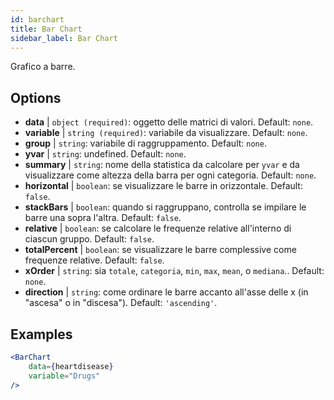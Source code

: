 ```yaml
---
id: barchart
title: Bar Chart
sidebar_label: Bar Chart
---
```


Grafico a barre.

## Options

* __data__ | `object (required)`: oggetto delle matrici di valori. Default: `none`.
* __variable__ | `string (required)`: variabile da visualizzare. Default: `none`.
* __group__ | `string`: variabile di raggruppamento. Default: `none`.
* __yvar__ | `string`: undefined. Default: `none`.
* __summary__ | `string`: nome della statistica da calcolare per `yvar` e da visualizzare come altezza della barra per ogni categoria. Default: `none`.
* __horizontal__ | `boolean`: se visualizzare le barre in orizzontale. Default: `false`.
* __stackBars__ | `boolean`: quando si raggruppano, controlla se impilare le barre una sopra l'altra. Default: `false`.
* __relative__ | `boolean`: se calcolare le frequenze relative all'interno di ciascun gruppo. Default: `false`.
* __totalPercent__ | `boolean`: se visualizzare le barre complessive come frequenze relative. Default: `false`.
* __xOrder__ | `string`: sia `totale`, `categoria`, `min`, `max`, `mean`, o `mediana`.. Default: `none`.
* __direction__ | `string`: come ordinare le barre accanto all'asse delle x (in "ascesa" o in "discesa"). Default: `'ascending'`.


## Examples

```jsx live
<BarChart 
    data={heartdisease} 
    variable="Drugs"
/>
```

